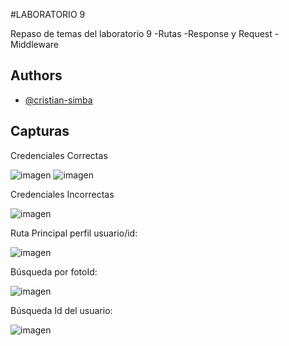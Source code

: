#LABORATORIO 9 

Repaso de temas del laboratorio 9 
-Rutas
-Response y Request
-Middleware




## Authors

- [@cristian-simba](https://www.github.com/cristian-simba)


## Capturas
Credenciales Correctas

![imagen](https://github.com/Ruizerick26/repaso-lab9/assets/117743844/7a2997b9-405d-4c01-bd21-c914fc5f272d)
![imagen](https://github.com/Ruizerick26/repaso-lab9/assets/117743844/820cc8c7-2cae-459f-bc00-2c549083a240)

Credenciales Incorrectas

![imagen](https://github.com/Ruizerick26/repaso-lab9/assets/117743844/1df26606-890c-4463-a4d4-f45434246fa4)

Ruta Principal perfil usuario/id: 	 

![imagen](https://github.com/Ruizerick26/repaso-lab9/assets/117743844/fffdb406-0eee-409b-97b4-298a2c40aa8a)

Búsqueda por fotoId:

![imagen](https://github.com/Ruizerick26/repaso-lab9/assets/117743844/429cc6ae-8e7b-477a-bc52-6fb42a9d81d7)

Búsqueda Id del usuario:

![imagen](https://github.com/Ruizerick26/repaso-lab9/assets/117743844/bfe4ce68-135e-4087-bfa1-b0dc1276c9ba)

 



